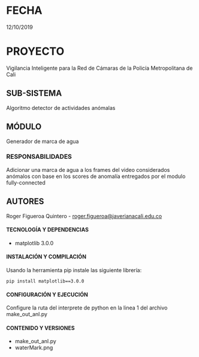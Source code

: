 # FECHA

12/10/2019

# PROYECTO

Vigilancia Inteligente para la Red de Cámaras de la Policía Metropolitana de Cali

## SUB-SISTEMA

Algoritmo detector de actividades anómalas

## MÓDULO

Generador de marca de agua

### RESPONSABILIDADES

Adicionar una marca de agua a los frames del video considerados anómalos con base en los scores de anomalía entregados por el modulo fully-connected

## AUTORES

Roger Figueroa Quintero - roger.figueroa@javerianacali.edu.co

#### TECNOLOGÍA Y DEPENDENCIAS

- matplotlib 3.0.0<br/>

#### INSTALACIÓN Y COMPILACIÓN

Usando la herramienta pip instale las siguiente librería:
```
pip install matplotlib==3.0.0
```
#### CONFIGURACIÓN Y EJECUCIÓN

Configure la ruta del interprete de python en la linea 1 del archivo make_out_anl.py

#### CONTENIDO Y VERSIONES

- make_out_anl.py<br/>
- waterMark.png<br/>
